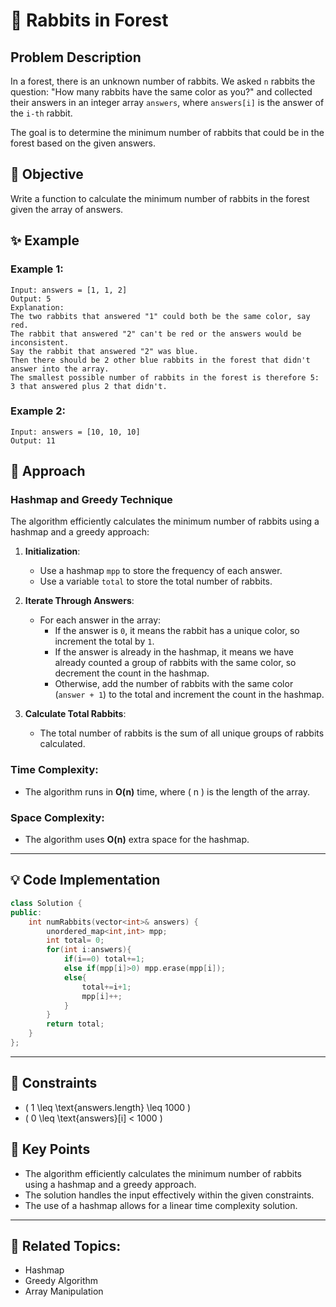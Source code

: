 # 🐇 **Rabbits in Forest**

## Problem Description

In a forest, there is an unknown number of rabbits. We asked `n` rabbits the question: "How many rabbits have the same color as you?" and collected their answers in an integer array `answers`, where `answers[i]` is the answer of the `i-th` rabbit.

The goal is to determine the minimum number of rabbits that could be in the forest based on the given answers.

## 🎯 **Objective**

Write a function to calculate the minimum number of rabbits in the forest given the array of answers.

## ✨ **Example**

### Example 1:
```plaintext
Input: answers = [1, 1, 2]
Output: 5
Explanation:
The two rabbits that answered "1" could both be the same color, say red.
The rabbit that answered "2" can't be red or the answers would be inconsistent.
Say the rabbit that answered "2" was blue.
Then there should be 2 other blue rabbits in the forest that didn't answer into the array.
The smallest possible number of rabbits in the forest is therefore 5: 3 that answered plus 2 that didn't.
```

### Example 2:
```plaintext
Input: answers = [10, 10, 10]
Output: 11
```

## 🚀 **Approach**

### **Hashmap and Greedy Technique**

The algorithm efficiently calculates the minimum number of rabbits using a hashmap and a greedy approach:

1. **Initialization**:
   - Use a hashmap `mpp` to store the frequency of each answer.
   - Use a variable `total` to store the total number of rabbits.

2. **Iterate Through Answers**:
   - For each answer in the array:
     - If the answer is `0`, it means the rabbit has a unique color, so increment the total by `1`.
     - If the answer is already in the hashmap, it means we have already counted a group of rabbits with the same color, so decrement the count in the hashmap.
     - Otherwise, add the number of rabbits with the same color (`answer + 1`) to the total and increment the count in the hashmap.

3. **Calculate Total Rabbits**:
   - The total number of rabbits is the sum of all unique groups of rabbits calculated.

### **Time Complexity**:
- The algorithm runs in **O(n)** time, where \( n \) is the length of the array.

### **Space Complexity**:
- The algorithm uses **O(n)** extra space for the hashmap.

---

## 💡 **Code Implementation**

```cpp
class Solution {
public:
    int numRabbits(vector<int>& answers) {
        unordered_map<int,int> mpp;
        int total= 0;
        for(int i:answers){
            if(i==0) total+=1;
            else if(mpp[i]>0) mpp.erase(mpp[i]);
            else{
                total+=i+1;
                mpp[i]++;
            }
        }
        return total;
    }
};
```

---

## 🔧 **Constraints**

- \( 1 \leq \text{answers.length} \leq 1000 \)
- \( 0 \leq \text{answers}[i] < 1000 \)

## 🌟 **Key Points**

- The algorithm efficiently calculates the minimum number of rabbits using a hashmap and a greedy approach.
- The solution handles the input effectively within the given constraints.
- The use of a hashmap allows for a linear time complexity solution.

---

## 🔗 **Related Topics**:
- Hashmap
- Greedy Algorithm
- Array Manipulation